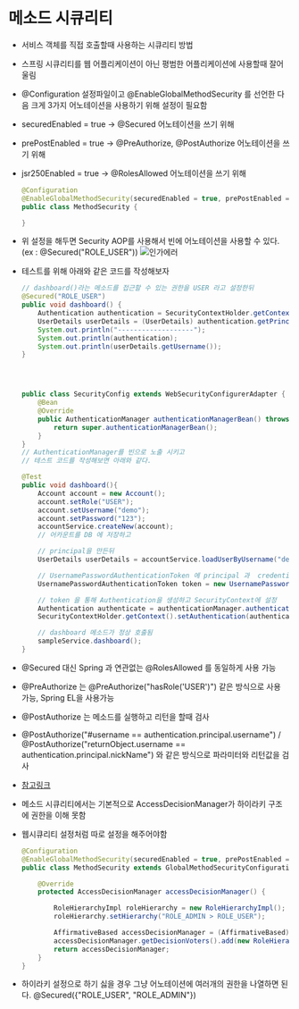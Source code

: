 # 메소드 시큐리티

- 서비스 객체를 직접 호출할때 사용하는 시큐리티 방법
- 스프링 시큐리티를 웹 어플리케이션이 아닌 평범한 어플리케이션에 사용할때 잘어울림
- @Configuration 설정파일이고 @EnableGlobalMethodSecurity 를 선언한 다음 크게 3가지 어노테이션을 사용하기 위해 설정이 필요함
- securedEnabled = true -> @Secured 어노테이션을 쓰기 위해
- prePostEnabled = true -> @PreAuthorize, @PostAuthorize 어노테이션을 쓰기 위해 
- jsr250Enabled = true -> @RolesAllowed  어노테이션을 쓰기 위해
    ```java
    @Configuration
    @EnableGlobalMethodSecurity(securedEnabled = true, prePostEnabled = true, jsr250Enabled = true)
    public class MethodSecurity {

    }

    ```
- 위 설정을 해두면 Security AOP를 사용해서 빈에 어노테이션을 사용할 수 있다.(ex : @Secured("ROLE_USER"))
    ![인가에러](https://lh3.googleusercontent.com/pw/ACtC-3eCU3oFLqhnir-TW2bJRp7e8ytrLW3d7RbUZpj2Dc3ymEprN05qu2NUQdp69r_N1Pz6dYnpMhk04IFaLUFcOua_7bZ4IYQ9n2vZSJHV7Y8b8khAiMYJwmNelka5-LzJh2zRdy6UgyYgGOpInKRZBEOM0g=w856-h55-no?authuser=0)


- 테스트를 위해 아래와 같은 코드를 작성해보자

    ```java
    // dashboard()라는 메소드를 접근할 수 있는 권한을 USER 라고 설정한뒤
    @Secured("ROLE_USER")
    public void dashboard() {
        Authentication authentication = SecurityContextHolder.getContext().getAuthentication();
        UserDetails userDetails = (UserDetails) authentication.getPrincipal();
        System.out.println("-------------------");
        System.out.println(authentication);
        System.out.println(userDetails.getUsername());
    }




    public class SecurityConfig extends WebSecurityConfigurerAdapter {
        @Bean
        @Override
        public AuthenticationManager authenticationManagerBean() throws Exception {
            return super.authenticationManagerBean();
        }
    }
    // AuthenticationManager를 빈으로 노출 시키고
    // 테스트 코드를 작성해보면 아래와 같다.

    @Test
    public void dashboard(){
        Account account = new Account();
        account.setRole("USER");
        account.setUsername("demo");
        account.setPassword("123");
        accountService.createNew(account);
        // 어카운트를 DB 에 저장하고

        // principal을 만든뒤
        UserDetails userDetails = accountService.loadUserByUsername("demo");

        // UsernamePasswordAuthenticationToken 에 principal 과  credentials(사용자가 정한 passworkd)를 넣어   token을 생성
        UsernamePasswordAuthenticationToken token = new UsernamePasswordAuthenticationToken(userDetails, "123");

        // token 을 통해 Authentication을 생성하고 SecurityContext에 설정
        Authentication authenticate = authenticationManager.authenticate(token);
        SecurityContextHolder.getContext().setAuthentication(authenticate);

        // dashboard 메소드가 정상 호출됨
        sampleService.dashboard();
    }
    ```
- @Secured 대신 Spring 과 연관없는 @RolesAllowed 를 동일하게 사용 가능
- @PreAuthorize 는 @PreAuthorize("hasRole('USER')") 같은 방식으로 사용 가능, Spring EL을 사용가능
- @PostAuthorize 는 메소드를 실행하고 리턴을 할때 검사
- @PostAuthorize("#username == authentication.principal.username") / @PostAuthorize("returnObject.username == authentication.principal.nickName") 와 같은 방식으로 파라미터와 리턴값을 검사
- [참고링크](https://www.baeldung.com/spring-security-method-security)


- 메소드 시큐리티에서는 기본적으로 AccessDecisionManager가 하이라키 구조에 권한을 이해 못함
- 웹시큐리티 설정처럼 따로 설정을 해주어야함

    ```java
    @Configuration
    @EnableGlobalMethodSecurity(securedEnabled = true, prePostEnabled = true, jsr250Enabled = true)
    public class MethodSecurity extends GlobalMethodSecurityConfiguration {

        @Override
        protected AccessDecisionManager accessDecisionManager() {

            RoleHierarchyImpl roleHierarchy = new RoleHierarchyImpl();
            roleHierarchy.setHierarchy("ROLE_ADMIN > ROLE_USER");

            AffirmativeBased accessDecisionManager = (AffirmativeBased) super.accessDecisionManager();
            accessDecisionManager.getDecisionVoters().add(new RoleHierarchyVoter(roleHierarchy));
            return accessDecisionManager;
        }
    }
    ```
- 하이라키 설정으로 하기 싫을 경우 그냥 어노테이션에 여러개의 권한을 나열하면 된다. @Secured({"ROLE_USER", "ROLE_ADMIN"})